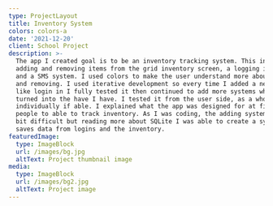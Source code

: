 ```yaml
---
type: ProjectLayout
title: Inventory System
colors: colors-a
date: '2021-12-20'
client: School Project
description: >-
  The app I created goal is to be an inventory tracking system. This includes
  adding and removing items from the grid inventory screen, a logging in system
  and a SMS system. I used colors to make the user understand more about adding
  and removing. I used iterative development so every time I added a new system
  like login in I fully tested it then continued to add more systems which
  turned into the have I have. I tested it from the user side, as a whole and
  individually if able. I explained what the app was designed for at first, for
  people to able to track inventory. As I was coding, the adding system was a
  bit difficult but reading more about SQLite I was able to create a system that
  saves data from logins and the inventory.
featuredImage:
  type: ImageBlock
  url: /images/bg.jpg
  altText: Project thumbnail image
media:
  type: ImageBlock
  url: /images/bg2.jpg
  altText: Project image
---
```

